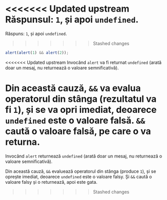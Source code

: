 <<<<<<< Updated upstream
Răspunsul: `1`, și apoi `undefined`.
=======
Răspuns: `1`, și apoi `undefined`.
>>>>>>> Stashed changes

```js run
alert(alert(1) && alert(2));
```

<<<<<<< Updated upstream
Invocând `alert` va fi returnat `undefined` (arată doar un mesaj, nu returnează o valoare semnificativă).

Din această cauză, `&&` va evalua operatorul din stânga (rezultatul va fi `1`), și se va opri imediat, deoarece `undefined` este o valoare falsă. `&&` caută o valoare falsă, pe care o va returna.
=======
Invocând `alert` returnează `undefined` (arată doar un mesaj, nu returnează o valoare semnificativă).

Din această cauză, `&&` evaluează operatorul din stânga (produce `1`), și se oprește imediat, deoarece `undefined` este o valoare falsy. Și `&&` caută o valoare falsy și o returnează, apoi este gata.
>>>>>>> Stashed changes
